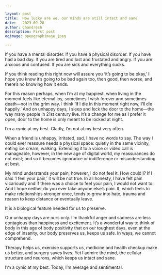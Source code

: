 ```yaml
---

layout: post
title:	How lucky are we, our minds are still intact and sane
date:	2023-09-28
author:	Chandresh
description: First post
ogimage: opengraphimage.jpeg

---
```


If you have a mental disorder. If you have a physical disorder. If you have had a bad day. If you are tired and lost and frustated and angry. If you are anxious and confused. If you are sick and everything sucks.

If you think reading this right now will assure you ‘it’s going to be okay,’ I hope you know it’s going to be bad again too, then good, then worse, and there’s no knowing how it ends.

For this reason perhaps, when I’m at my happiest, when living in the moment feels like eternal joy, sometimes I wish forever and sometimes death—not in the grim way. I think ‘if I die in this moment right now, I’ll die happily.’ And on unhappy days, I sleep and lock the door to the home—the way many people in 21st century live. It’s a change for me as I prefer it open, door to the home is only meant to be locked at night.

I’m a cynic at my best. Gladly, I’m not at my best very often. 

When a friend is unhappy, irritated, sad, I have no words to say. The way I could ever reassure needs a physical space: quietly in the same vicinity, eating ice cream, walking. Extending it to a voice or video call is manageable, however, in the new age of digital world, my reassurances do not exist; and so it becomes ignorance or indifference or misunderstanding at best.

My mind understands your pain, however, I do not feel it. How could I? If I said ‘I feel your pain,’ it will be not true. In all honesty, I have felt pain vicariously and if there was a choice to feel your pain, I would not want to. And I hope neither do you ever take anyone else’s pain. It, which feels to make relationships stronger once, tends to grow into hate, trauma and reason to keep distance or eventually leave.

It is a biological feature needed for us to preserve.

Our unhappy days are ours only. I’m thankful anger and sadness are less contagious than happiness and excitement. It’s a wonderful way to think of body in this age of body positivity that on our toughest days, even at the edge of insanity, our body preserves us, keeps us safe. In ways, we cannot comprehend.

Therapy helps us, exercise supports us, medicine and health checkup make us better, and surgery saves lives. Yet I admire the mind, the cellular structure and neurons, which keeps us intact and sane.

I’m a cynic at my best. Today, I’m average and sentimental.

